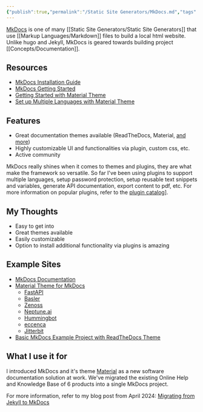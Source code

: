 ```yaml
---
{"publish":true,"permalink":"/Static Site Generators/MkDocs.md","tags":["static-site-generator"],"cssclasses":""}
---
```



[MkDocs](https://www.mkdocs.org/) is one of many [[Static Site Generators/Static Site Generators]] that use [[Markup Languages/Markdown]] files to build a local html website. Unlike hugo and Jekyll, MkDocs is geared towards building project [[Concepts/Documentation]].

## Resources

- [MkDocs Installation Guide](https://www.mkdocs.org/user-guide/installation/)
- [MkDocs Getting Started](https://www.mkdocs.org/getting-started/#getting-started-with-mkdocs)
- [Getting Started with Material Theme](https://squidfunk.github.io/mkdocs-material/getting-started/)
- [Set up Multiple Languages with Material Theme](https://github.com/squidfunk/mkdocs-material/discussions/2346)

## Features

- Great documentation themes available (ReadTheDocs, Material, [and more](https://github.com/mkdocs/mkdocs/wiki/MkDocs-Themes))
- Highly customizable UI and functionalities via plugin, custom css, etc.
- Active community

MkDocs really shines when it comes to themes and plugins, they are what make the framework so versatile. So far I've been using plugins to support multiple languages, setup password protection, setup reusable text snippets and variables, generate API documentation, export content to pdf, etc. For more information on popular plugins, refer to the [plugin catalog](https://github.com/mkdocs/catalog)].

## My Thoughts

- Easy to get into
- Great themes available
- Easily customizable
- Option to install additional functionality via plugins is amazing

## Example Sites

- [MkDocs Documentation](https://www.mkdocs.org/user-guide/writing-your-docs/)
- [Material Theme for MkDocs](https://squidfunk.github.io/mkdocs-material/)
	- [FastAPI](https://fastapi.tiangolo.com/)
	- [Basler](https://docs.baslerweb.com/)
	- [Zenoss](https://zenpacks.zenoss.io/)
	- [Neptune.ai](https://docs.neptune.ai/)
	- [Hummingbot](https://hummingbot.org/)
	- [eccenca](https://documentation.eccenca.com/latest/)
	- [Jitterbit](https://docs.jitterbit.com/)
- [Basic MkDocs Example Project with ReadTheDocs Theme](https://example-mkdocs-basic.readthedocs.io/en/stable/)

## What I use it for

I introduced MkDocs and it's theme [Material](https://squidfunk.github.io/mkdocs-material/) as a new software documentation solution at work. We've migrated the existing Online Help and Knowledge Base of 6 products into a single MkDocs project.

For more information, refer to my blog post from April 2024: [Migrating from Jekyll to MkDocs](https://v-schipka.github.io/posts/jekyll-to-mkdocs-migration/)